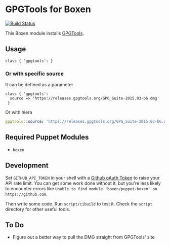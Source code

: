 # GPGTools for Boxen

[![Build Status](https://travis-ci.org/boxen/puppet-gpgtools.svg?branch=master)](https://travis-ci.org/boxen/puppet-gpgtools)

This Boxen module installs [GPGTools](https://gpgtools.org/).

## Usage

```puppet
class { 'gpgtools': }
```

### Or with specific source

It can be defined as a parameter

```puppet
class { 'gpgtools':
  source => 'https://releases.gpgtools.org/GPG_Suite-2015.03-b6.dmg'
 }
```

Or with hiera

```yaml
gpgtools::source: 'https://releases.gpgtools.org/GPG_Suite-2015.03-b6.dmg'
```

## Required Puppet Modules

* `boxen`

## Development

Set `GITHUB_API_TOKEN` in your shell with a [Github oAuth Token](https://help.github.com/articles/creating-an-oauth-token-for-command-line-use) to raise your API rate limit. You can get some work done without it, but you're less likely to encounter errors like `Unable to find module 'boxen/puppet-boxen' on https://github.com`.

Then write some code. Run `script/cibuild` to test it. Check the `script`
directory for other useful tools.

## To Do

* Figure out a better way to pull the DMG straight from GPGTools' site
